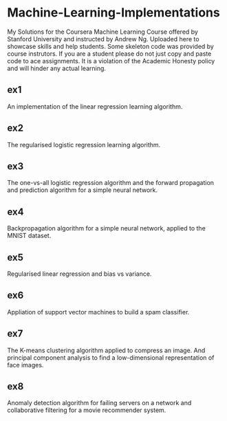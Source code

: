 # Machine-Learning-Implementations
My Solutions for the Coursera Machine Learning Course offered by Stanford University and instructed by Andrew Ng. Uploaded here to showcase skills and help students. Some skeleton code was provided by course instrutors. If you are a student please do not just copy and paste code to ace assignments. It is a violation of the Academic Honesty policy and will hinder any actual learning.

## ex1
An implementation of the linear regression learning algorithm.
## ex2
The regularised logistic regression learning algorithm.
## ex3
The one-vs-all logistic regression algorithm and the forward propagation and prediction algorithm for a simple neural network.
## ex4
Backpropagation algorithm for a simple neural network, applied to the MNIST dataset.
## ex5
Regularised linear regression and bias vs variance.
## ex6 
Appliation of support vector machines to build a spam classifier.
## ex7
The K-means clustering algorithm applied to compress an image. And principal component analysis to find a low-dimensional representation of face images.
## ex8
Anomaly detection algorithm for failing servers on a network and collaborative filtering for a movie recommender system.
